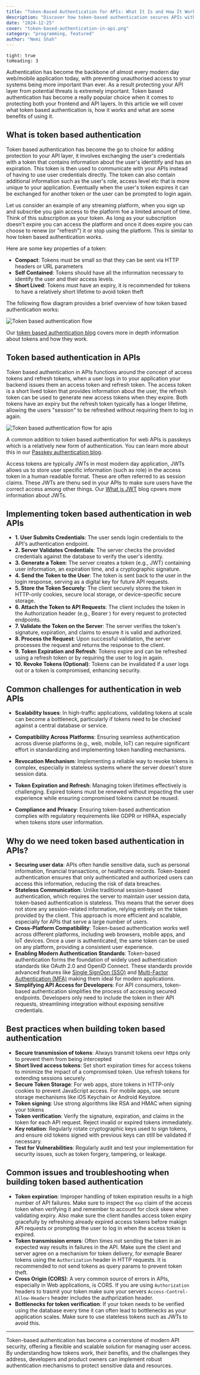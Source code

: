 ```yaml
---
title: "Token-Based Authentication for APIs: What It Is and How It Works"
description: "Discover how token-based authentication secures APIs with this simple guide. Understand its process, benefits, drawbacks and more."
date: "2024-12-25"
cover: "token-based-authentication-in-api.png"
category: "programming, featured"
author: "Nemi Shah"
---
```


```toc
tight: true
toHeading: 3
```

Authentication has become the backbone of almost every modern day web/mobile application today, with preventing unauthorised access to your systems being more important than ever. As a result protecting your API layer from potential threats is extremely important. Token based authentication has become a really popular choice when it comes to protecting both your frontend and API layers. In this article we will cover what token based authentication is, how it works and what are some benefits of using it.

## What is token based authentication

Token based authentication has become the go to choice for adding protection to your API layer, it involves exchanging the user's credentials with a token that contains information about the user's identitify and has an expiration. This token is then used to communicate with your APIs instead of having to use user credentials directly. The token can also contain additional information such as the user's role, access level etc that is more unique to your application. Eventually when the user's token expires it can be exchanged for another token or the user can be prompted to login again.

Let us consider an example of any streaming platform, when you sign up and subscribe you gain access to the platform foe a limited amount of time. Think of this subscription as your token. As long as your subscription doesn't expire you can access the platform and once it does expire you can choose to renew (or "refresh") it or stop using the platform. This is similar to how token based authentication works.

Here are some key properties of a token:

- **Compact**: Tokens must be small so that they can be sent via HTTP headers or URL parameters
- **Self Contained**: Tokens should have all the information necessary to identify the user and their access levels.
- **Short Lived**: Tokens must have an expiry, it is recommended for tokens to have a relatively short lifetime to avoid token theft

The following flow diagram provides a brief overview of how token based authentication works:

![Token based authentication flow](./token-based-flow.png)

Our [token based authentication blog](/blog/token-based-authentication) covers more in depth information about tokens and how they work.

## Token based authentication in APIs

Token based authentication in APIs functions around the concept of access tokens and refresh tokens, when a user logs in to your application your backend issues them an access token and refresh token. The access token is a short lived token that provides information about the user, the refresh token can be used to generate new access tokens when they expire. Both tokens have an expiry but the refresh token typically has a longer lifetime, allowing the users "session" to be refreshed without requiring them to log in again.

![Token based authentication flow for apis](./token-based-api.png)

A common addition to token based authentication for web APIs is passkeys which is a relatively new form of authentication. You can learn more about this in our [Passkey authentication blog](/blog/passkey-authentication).

Access tokens are typically JWTs in most modern day application, JWTs allows us to store user specific information (such as role) in the access token in a human readable format. These are often referred to as session claims. These JWTs are thenu sed in your APIs to make sure users have the correct access among other things. Our [What is JWT](/blog/what-is-jwt) blog cpvers more information about JWTs.

## Implementing token based authentication in web APIs

- **1. User Submits Credentials**: The user sends login credentials to the API's authentication endpoint.
- **2. Server Validates Credentials**: The server checks the provided credentials against the database to verify the user's identity.
- **3. Generate a Token**: The server creates a token (e.g., JWT) containing user information, an expiration time, and a cryptographic signature.
- **4. Send the Token to the User**: The token is sent back to the user in the login response, serving as a digital key for future API requests.
- **5. Store the Token Securely**: The client securely stores the token in HTTP-only cookies, secure local storage, or device-specific secure storage.
- **6. Attach the Token to API Requests**: The client includes the token in the Authorization header (e.g., Bearer <token>) for every request to protected endpoints.
- **7. Validate the Token on the Server**: The server verifies the token's signature, expiration, and claims to ensure it is valid and authorized.
- **8. Process the Request**: Upon successful validation, the server processes the request and returns the response to the client.
- **9. Token Expiration and Refresh**: Tokens expire and can be refreshed using a refresh token or by requiring the user to log in again.
- **10. Revoke Tokens (Optional)**: Tokens can be invalidated if a user logs out or a token is compromised, enhancing security.

## Common challenges for authentication in web APIs

- **Scalability Issues**: In high-traffic applications, validating tokens at scale can become a bottleneck, particularly if tokens need to be checked against a central database or service.

- **Compatibility Across Platforms**: Ensuring seamless authentication across diverse platforms (e.g., web, mobile, IoT) can require significant effort in standardizing and implementing token handling mechanisms.

- **Revocation Mechanism**: Implementing a reliable way to revoke tokens is complex, especially in stateless systems where the server doesn't store session data.

- **Token Expiration and Refresh**: Managing token lifetimes effectively is challenging. Expired tokens must be renewed without impacting the user experience while ensuring compromised tokens cannot be reused.

- **Compliance and Privacy**: Ensuring token-based authentication complies with regulatory requirements like GDPR or HIPAA, especially when tokens store user information.

## Why do we need token based authentication in APIs?

- **Securing user data**: APIs often handle sensitive data, such as personal information, financial transactions, or healthcare records. Token-based authentication ensures that only authenticated and authorized users can access this information, reducing the risk of data breaches.
- **Stateless Communication**: Unlike traditional session-based authentication, which requires the server to maintain user session data, token-based authentication is stateless. This means that the server does not store any session-related information, relying entirely on the token provided by the client. This approach is more efficient and scalable, especially for APIs that serve a large number of users.
- **Cross-Platform Compatibility**: Token-based authentication works well across different platforms, including web browsers, mobile apps, and IoT devices. Once a user is authenticated, the same token can be used on any platform, providing a consistent user experience.
- **Enabling Modern Authentication Standards**: Token-based authentication forms the foundation of widely used authentication standards like OAuth 2.0 and OpenID Connect. These standards provide advanced features like [Single SignOon (SSO)](/blog/sso-authentication) and [Multi-Factor Authentication (MFA)](/blog/mfa-best-practices) making them ideal for modern applications.
- **Simplifying API Access for Developers**: For API consumers, token-based authentication simplifies the process of accessing secured endpoints. Developers only need to include the token in their API requests, streamlining integration without exposing sensitive credentials.

## Best practices when building token based authentication

- **Secure transmission of tokens**: Always transmit tokens oevr https only to prevent them from being intercepted
- **Short lived access tokens**: Set short expiration times for access tokens to minimize the impact of a compromised token. Use refresh tokens for extending sessions securely.
- **Secure Token Storage**: For web apps, store tokens in HTTP-only cookies to prevent JavaScript access. For mobile apps, use secure storage mechanisms like iOS Keychain or Android Keystore.
- **Token signing**: Use strong algorithms like RSA and HMAC when signing your tokens
- **Token verification**: Verify the signature, expiration, and claims in the token for each API request. Reject invalid or expired tokens immediately.
- **Key rotation**: Regularly rotate cryptographic keys used to sign tokens, and ensure old tokens signed with previous keys can still be validated if necessary.
- **Test for Vulnerabilities**: Regularly audit and test your implementation for security issues, such as token forgery, tampering, or leakage.

## Common issues and troubleshooting when building token based authentication

- **Token expiration**: Improper handling of token expiration results in a high number of API failures. Make sure to inspect the `exp` claim of the access token when verifying it and remember to account for clock skew when validating expiry. Also make sure the client handles access token expiry gracefully by refreshing already expired access tokens before makign API requests or prompting the user to log in when the access token is expired.
- **Token transmission errors**: Often times not sending the token in an expected way results in failures in the API. Make sure the client and server agree on a mechanism for token delivery, for exmaple Bearer tokens using the `Authorization` header in HTTP requests. It is recommended to not send tokens as query params to prevent token theft.
- **Cross Origin (CORS)**: A very common source of errors in APIs, especially in Web applications, is CORS. If you are using `Authorization` headers to trasmit your token make sure your servers `Access-Control-Allow-Headers` header includes the authprization header.
- **Bottlenecks for token verification**: If your token needs to be verified using the database every time it can often lead to bottlenecks as your application scales. Make sure to use stateless tokens such as JWTs to avoid this.

--------------

Token-based authentication has become a cornerstone of modern API security, offering a flexible and scalable solution for managing user access. By understanding how tokens work, their benefits, and the challenges they address, developers and product owners can implement robust authentication mechanisms to protect sensitive data and resources.